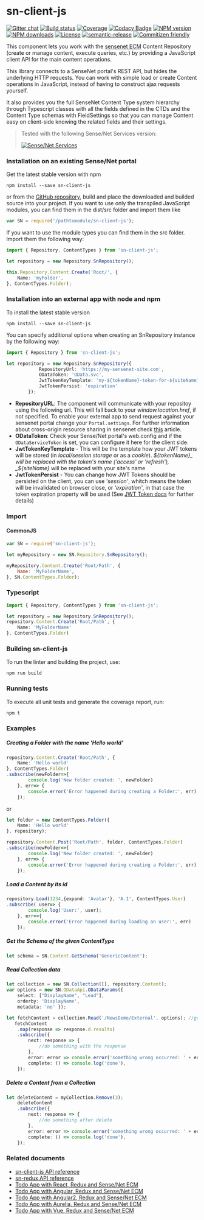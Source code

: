 # sn-client-js

[![Gitter chat](https://img.shields.io/gitter/room/SenseNet/SN7ClientAPI.svg?style=flat)](https://gitter.im/SenseNet/SN7ClientAPI)
[![Build status](https://img.shields.io/travis/SenseNet/sn-client-js.svg?style=flat)](https://travis-ci.org/SenseNet/sn-client-js)
[![Coverage](https://img.shields.io/codecov/c/github/SenseNet/sn-client-js.svg?style=flat)](https://codecov.io/gh/SenseNet/sn-client-js)
[![Codacy Badge](https://api.codacy.com/project/badge/Grade/b09d599538fa49e9bb1cb92df4042ada)](https://www.codacy.com/app/herflis33/sn-client-js?utm_source=github.com&amp;utm_medium=referral&amp;utm_content=SenseNet/sn-client-js&amp;utm_campaign=Badge_Grade)
[![NPM version](https://img.shields.io/npm/v/sn-client-js.svg?style=flat)](https://www.npmjs.com/package/sn-client-js)
[![NPM downloads](https://img.shields.io/npm/dt/sn-client-js.svg?style=flat)](https://www.npmjs.com/package/sn-client-js)
[![License](https://img.shields.io/github/license/SenseNet/sn-client-js.svg?style=flat)](https://github.com/SenseNet/sn-client-js/LICENSE.txt)
[![semantic-release](https://img.shields.io/badge/%20%20%F0%9F%93%A6%F0%9F%9A%80-semantic--release-e10079.svg?style=flat)](https://github.com/semantic-release/semantic-release)
[![Commitizen friendly](https://img.shields.io/badge/commitizen-friendly-brightgreen.svg?style=flat)](http://commitizen.github.io/cz-cli/)

This component lets you work with the [sensenet ECM](https://github.com/SenseNet) Content Repository (create or manage content, execute queries, etc.) by providing a JavaScript client API for the main content 
operations.

This library connects to a SenseNet portal's REST API, but hides the underlying HTTP requests. You can work with simple load or create Content operations in JavaScript, instead of
having to construct ajax requests yourself.

It also provides you the full SenseNet Content Type system hierarchy through Typescript classes with all the fields defined in the CTDs and the Content Type schemas with FieldSettings
so that you can manage Content easy on client-side knowing the related fields and their settings.

> Tested with the following Sense/Net Services version: 
> 
> [![Sense/Net Services](https://img.shields.io/badge/sensenet-7.0.0--beta%20tested-green.svg)](https://github.com/SenseNet/sensenet/releases/tag/v7.0.0-beta)

### Installation on an existing Sense/Net portal

Get the latest stable version with npm

```
npm install --save sn-client-js
```

or from the [GitHub repository](https://github.com/SenseNet/sn-client-js), build and place the downloaded and builded source into your project. If you want to use only the transpiled JavaScript modules, you can find them in the dist/src folder and import them like

```ts
var SN = require('/pathtomodule/sn-client-js');
```

If you want to use the module types you can find them in the src folder. Import them the following way:

```ts
import { Repository, ContentTypes } from 'sn-client-js';

let repository = new Repository.SnRepository();

this.Repository.Content.Create('Root/', { 
	Name: 'myFolder',
}, ContentTypes.Folder);

```

### Installation into an external app with node and npm

To install the latest stable version

```
npm install --save sn-client-js
```

You can specify additional options when creating an SnRepository instance by the following way:

```ts
import { Repository } from 'sn-client-js';

let repository = new Repository.SnRepository({
            RepositoryUrl: 'https://my-sensenet-site.com',
            ODataToken: 'OData.svc',
            JwtTokenKeyTemplate: 'my-${tokenName}-token-for-${siteName}',
            JwtTokenPersist: 'expiration'
        });
```
 - __RepositoryURL__: The component will communicate with your repositoy using the following url. This will fall back to your _window.location.href_, if not specified. To enable your external app to send request against your sensenet portal change your ```Portal.settings```. For further information about cross-origin resource sharing in sensenet check [this](http://wiki.sensenet.com/Cross-origin_resource_sharing#Origin_check)
article.
 - __ODataToken__: Check your Sense/Net portal's web.config and if the ```ODataServiceToken``` is set, you can configure it here for the client side.
 - __JwtTokenKeyTemplate__ - This will be the template how your JWT tokens will be stored (in _local/session storage_ or as a _cookie_). _${tokenName}_ will be replaced with the token's name ('access' or 'refresh'), _${siteName}_ will be replaced with your site's name
 - __JwtTokenPersist__ - You can change how JWT Tokens should be persisted on the client, you can use _'session'_, whitch means the token will be invalidated on browser close, or _'expiration'_, in that case the token expiration property will be used (See [JWT Token docs](http://community.sensenet.com/docs/web-token-authentication/) for further details)



### Import

#### CommonJS

```js
var SN = require('sn-client-js');

let myRepository = new SN.Repository.SnRepository();

myRepository.Content.Create('Root/Path', {
	Name: 'MyFolderName',
}, SN.ContentTypes.Folder);

```

### Typescript

```ts
import { Repository, ContentTypes } from 'sn-client-js';

let repository = new Repository.SnRepository();
repository.Content.Create('Root/Path', {
	Name: 'MyFolderName'
}, ContentTypes.Folder)

```

### Building sn-client-js

To run the linter and building the project, use:

```
npm run build
```

### Running tests

To execute all unit tests and generate the coverage report, run:

```
npm t
```

### Examples

##### Creating a Folder with the name 'Hello world'
 
```ts
repository.Content.Create('Root/Path', {
	Name: 'Hello world'
}, ContentTypes.Folder)
.subscribe(newFolder=>{
		console.log('New folder created: ', newFolder)
	}, err=> {
		console.error('Error happened during creating a Folder:', err)
	});
```

or

```ts
let folder = new ContentTypes.Folder({
	Name: 'Hello world'
}, repository);

repository.Content.Post('Root/Path', folder, ContentTypes.Folder)
.subscribe(newFolder=>{
		console.log('New folder created: ', newFolder)
	}, err=> {
		console.error('Error happened during creating a Folder:', err)
	});

```

##### Load a Content by its id
 
```ts
repository.Load(1234,{expand: 'Avatar'}, 'A.1', ContentTypes.User)
.subscribe( user=> {
		console.log('User:', user);
	}, err=>{
		console.error('Error happened during loading an user:', err)
	});
```

##### Get the Schema of the given ContentType
 
```ts
let schema = SN.Content.GetSchema('GenericContent');
```

##### Read Collection data
 
```ts
let collection = new SN.Collection([], repository.Content);
var options = new SN.ODataApi.ODataParams({ 
	select: ["DisplayName", "Lead"], 
	orderby: 'DisplayName', 
	metadata: 'no' });

let fetchContent = collection.Read('/NewsDemo/External', options); //gets the list of  the external Articles with their Id, Type and DisplayName fields.
   fetchContent
   	.map(response => response.d.results)
    .subscribe({
    	next: response => {
     		//do something with the response
     	},
     	error: error => console.error('something wrong occurred: ' + error),
     	complete: () => console.log('done'),
	});
```

##### Delete a Content from a Collection
 
```ts
let deleteContent = myCollection.Remove(3);
	deleteContent
	.subscribe({
		next: response => {
			//do something after delete
		},
		error: error => console.error('something wrong occurred: ' + error),
		complete: () => console.log('done'),
	});
```

### Related documents
* [sn-client-js API reference](http://www.sensenet.com/documentation/sn-client-js/index.html)
* [sn-redux API reference](http://www.sensenet.com/documentation/sn-redux/index.html)
* [Todo App with React, Redux and Sense/Net ECM](https://github.com/SenseNet/sn-react-redux-todo-app)
* [Todo App with Angular, Redux and Sense/Net ECM](https://github.com/blaskodaniel/sn-angular-redux-todo-app)
* [Todo App with Angular2, Redux and Sense/Net ECM](https://github.com/SenseNet/sn-angular2-redux-todo-app)
* [Todo App with Aurelia, Redux and Sense/Net ECM](https://github.com/B3zo0/sn7-aurelia-redux-todo-app)
* [Todo App with Vue, Redux and Sense/Net ECM](https://github.com/SenseNet/sn-vue-redux-todo-app)
